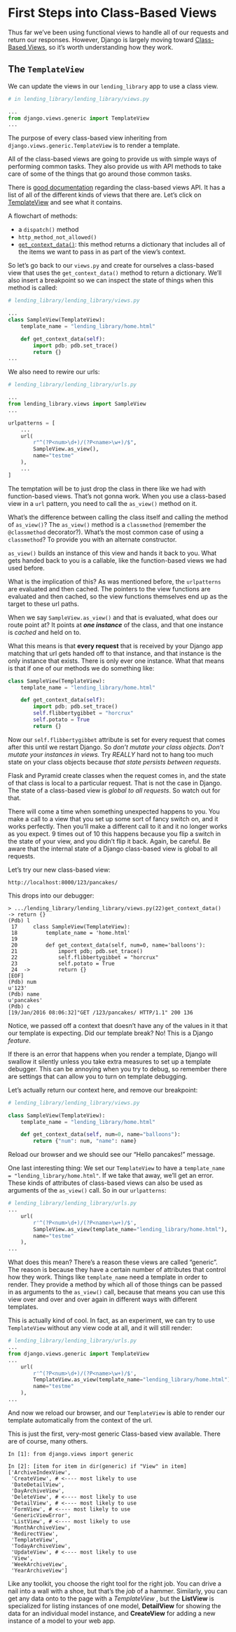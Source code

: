 # First Steps into Class-Based Views

Thus far we’ve been using functional views to handle all of our requests and
return our responses. However, Django is largely moving toward [Class-Based Views](https://docs.djangoproject.com/en/2.0/ref/class-based-views/), so it’s
worth understanding how they work.

## The `TemplateView`

We can update the views in our `lending_library` app to use a class view.


```python
# in lending_library/lending_library/views.py

...
from django.views.generic import TemplateView
...
```

The purpose of every class-based view inheriting from
`django.views.generic.TemplateView` is to render a template.

All of the class-based views are going to provide us with simple ways of
performing common tasks. They also provide us with API methods to take care of
some of the things that go around those common tasks.

There is [good documentation](https://docs.djangoproject.com/en/2.0/ref/class-based-views/)
regarding the class-based views API. It has a list of all of the different
kinds of views that there are. Let’s click on [TemplateView](https://docs.djangoproject.com/en/2.0/ref/class-based-views/base/#templateview) and see what it contains.

A flowchart of methods:

  * a `dispatch()` method
  * `http_method_not_allowed()`
  * [`get_context_data()`](https://docs.djangoproject.com/en/2.0/ref/class-based-views/mixins-simple/#django.views.generic.base.ContextMixin.get_context_data): this method returns a dictionary that includes all of the items we want to pass in as part of the view’s context.

So let’s go back to our `views.py` and create for ourselves a class-based view
that uses the `get_context_data()` method to return a dictionary. We’ll also
insert a breakpoint so we can inspect the state of things when this method is
called:


```python
# lending_library/lending_library/views.py

...
class SampleView(TemplateView):
    template_name = "lending_library/home.html"

    def get_context_data(self):
        import pdb; pdb.set_trace()
        return {}
...
```

We also need to rewire our urls:


```python
# lending_library/lending_library/urls.py

...
from lending_library.views import SampleView
...

urlpatterns = [
    ...
    url(
        r"^(?P<num>\d+)/(?P<name>\w+)/$",
        SampleView.as_view(),
        name="testme"
    ),
    ...
]
```

The temptation will be to just drop the class in there like we had with
function-based views. That’s not gonna work. When you use a class-based view
in a `url` pattern, you need to call the `as_view()` method on it.

What’s the difference between calling the class itself and calling the method
of `as_view()`? The `as_view()` method is a `classmethod` (remember the
`@classmethod` decorator?). What’s the most common case of using a
`classmethod`? To provide you with an alternate constructor.

`as_view()` builds an instance of this view and hands it back to you. What
gets handed back to you is a callable, like the function-based views we had
used before.

What is the implication of this? As was mentioned before, the `urlpatterns`
are evaluated and then cached. The pointers to the view functions are
evaluated and then cached, so the view functions themselves end up as the
target to these url paths.

When we say `SampleView.as_view()` and that is evaluated, what does our route
point at? It points at **_one instance_** of the class, and that one instance
is _cached_ and held on to.

What this means is that **every request** that is received by your Django app
matching that url gets handed off to that instance, and that instance is the
only instance that exists. There is only ever one instance. What that means is
that if one of our methods we do something like:


```python
class SampleView(TemplateView):
    template_name = "lending_library/home.html"

    def get_context_data(self):
        import pdb; pdb.set_trace()
        self.flibbertygibbet = "horcrux"
        self.potato = True
        return {}
```

Now our `self.flibbertygibbet` attribute is set for every request that comes
after this until we restart Django. So _don’t mutate your class objects. Don’t
mutate your instances in views._ Try _REALLY_ hard not to hang too much state
on your class objects because _that state persists between requests_.

Flask and Pyramid create classes when the request comes in, and the state of
that class is local to a particular request. That is not the case in Django.
The state of a class-based view is _global to all requests_. So watch out for
that.

There will come a time when something unexpected happens to you. You make a
call to a view that you set up some sort of fancy switch on, and it works
perfectly. Then you’ll make a different call to it and it no longer works as
you expect. 9 times out of 10 this happens because you flip a switch in the
state of your view, and you didn’t flip it back. Again, be careful. Be aware
that the internal state of a Django class-based view is global to all
requests.

Let’s try our new class-based view:

`http://localhost:8000/123/pancakes/`

This drops into our debugger:


```
> .../lending_library/lending_library/views.py(22)get_context_data()
-> return {}
(Pdb) l
 17     class SampleView(TemplateView):
 18         template_name = 'home.html'
 19
 20         def get_context_data(self, num=0, name='balloons'):
 21             import pdb; pdb.set_trace()
 22             self.flibbertygibbet = "horcrux"
 23             self.potato = True
 24  ->         return {}
[EOF]
(Pdb) num
u'123'
(Pdb) name
u'pancakes'
(Pdb) c
[19/Jan/2016 08:06:32]"GET /123/pancakes/ HTTP/1.1" 200 136
```

Notice, we passed off a context that doesn’t have any of the values in it that
our template is expecting. Did our template break? No! This is a Django
_feature_.

If there is an error that happens when you render a template, Django will
swallow it silently unless you take extra measures to set up a template
debugger. This can be annoying when you try to debug, so remember there are
settings that can allow you to turn on template debugging.

Let’s actually return our context here, and remove our breakpoint:


```python
# lending_library/lending_library/views.py

class SampleView(TemplateView):
    template_name = "lending_library/home.html"

    def get_context_data(self, num=0, name="balloons"):
        return {"num": num, "name": name}
```

Reload our browser and we should see our “Hello pancakes!” message.

One last interesting thing: We set our `TemplateView` to have a `template_name
= "lending_library/home.html"`. If we take that away, we’ll get an error.
These kinds of attributes of class-based views can also be used as arguments
of the `as_view()` call. So in our `urlpatterns`:


```python
# lending_library/lending_library/urls.py
...
    url(
        r'^(?P<num>\d+)/(?P<name>\w+)/$',
        SampleView.as_view(template_name="lending_library/home.html"),
        name="testme"
    ),
...
```

What does this mean? There’s a reason these views are called “generic”. The
reason is because they have a certain number of attributes that control how
they work. Things like `template_name` need a template in order to render.
They provide a method by which all of those things can be passed in as
arguments to the `as_view()` call, because that means you can use this view
over and over and over again in different ways with different templates.

This is actually kind of cool. In fact, as an experiment, we can try to use
`TemplateView` without any view code at all, and it will still render:


```python
# lending_library/lending_library/urls.py
...
from django.views.generic import TemplateView
...
    url(
        r'^(?P<num>\d+)/(?P<name>\w+)/$',
        TemplateView.as_view(template_name="lending_library/home.html"),
        name="testme"
    ),
...
```

And now we reload our browser, and our `TemplateView` is able to render our
template automatically from the context of the url.

This is just the first, very-most generic Class-based view available. There
are of course, many others.


```
In [1]: from django.views import generic

In [2]: [item for item in dir(generic) if "View" in item]
['ArchiveIndexView',
 'CreateView', # <---- most likely to use
 'DateDetailView',
 'DayArchiveView',
 'DeleteView', # <---- most likely to use
 'DetailView', # <---- most likely to use
 'FormView', # <---- most likely to use
 'GenericViewError',
 'ListView', # <---- most likely to use
 'MonthArchiveView',
 'RedirectView',
 'TemplateView',
 'TodayArchiveView',
 'UpdateView', # <---- most likely to use
 'View',
 'WeekArchiveView',
 'YearArchiveView']
```

Like any toolkit, you choose the right tool for the right job. You can drive a
nail into a wall with a shoe, but that’s the _job_ of a hammer. Similarly, you
can get any data onto to the page with a _TemplateView_ , but the **ListView**
is specialized for listing instances of one model, **DetailView** for showing
the data for an individual model instance, and **CreateView** for adding a new
instance of a model to your web app.


